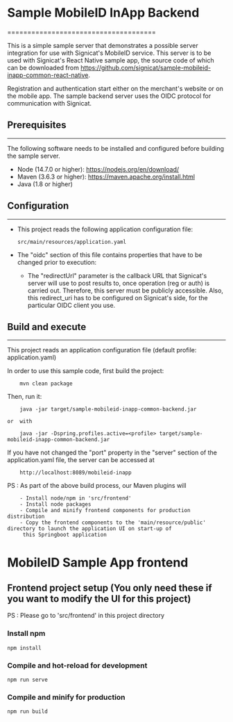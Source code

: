 # Sample MobileID InApp Backend
=====================================

This is a simple sample server that demonstrates a possible server integration for use with Signicat's MobileID service. This server is to be used with Signicat's React Native sample app, the source code of which can be downloaded from https://github.com/signicat/sample-mobileid-inapp-common-react-native.

Registration and authentication start either on the merchant's website or on the mobile app. The sample backend server uses the OIDC protocol for communication with Signicat.


## Prerequisites
-------------------------------

The following software needs to be installed and configured before building the sample server.

- Node (14.7.0 or higher): https://nodejs.org/en/download/
- Maven (3.6.3 or higher): https://maven.apache.org/install.html
- Java (1.8 or higher)

## Configuration
-------------------------------

-   This project reads the following application configuration file:

        src/main/resources/application.yaml

-   The "oidc" section of this file contains properties that have to be changed prior to execution:
	-   The "redirectUrl" parameter is the callback URL that Signicat's server will use to post results to, once operation (reg or auth) is carried out. 
	    Therefore, this server must be publicly accessible.
	    Also, this redirect_uri has to be configured on Signicat's side, for the particular OIDC client you use.
         

## Build and execute
-------------------------------

This project reads an application configuration file (default profile: application.yaml)

In order to use this sample code, first build the project:

        mvn clean package

Then, run it:
    
        java -jar target/sample-mobileid-inapp-common-backend.jar
        
    or  with 
    
        java -jar -Dspring.profiles.active=<profile> target/sample-mobileid-inapp-common-backend.jar
        
If you have not changed the "port" property in the "server" section of the application.yaml file, the server can be accessed at 

        http://localhost:8089/mobileid-inapp
        
PS : As part of the above build process, our Maven plugins will 

        - Install node/npm in 'src/frontend'
        - Install node packages
        - Compile and minify frontend components for production distribution
        - Copy the frontend components to the 'main/resource/public' directory to launch the application UI on start-up of
         this Springboot application
        
        
# MobileID Sample App frontend 

## Frontend project setup (You only need these if you want to modify the UI for this project)
PS : Please go to 'src/frontend' in this project directory 

### Install npm
```
npm install
```

### Compile and hot-reload for development
```
npm run serve
```

### Compile and minify for production
```
npm run build
```

    

